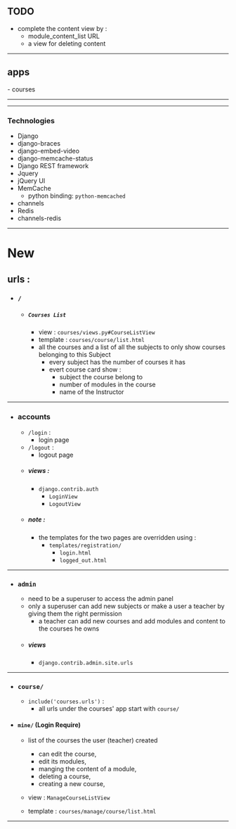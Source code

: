 <h2>TODO</h2>

- complete the content view by :
  - module_content_list URL
  - a view for deleting content

<hr>

<h2>apps</h2>
- courses
<p></p>
<hr>



---
### Technologies
- Django
- django-braces
- django-embed-video
- django-memcache-status
- Django REST framework 
- Jquery
- jQuery UI
- MemCache
  - python binding: 
      `python-memcached`
- channels
- Redis 
- channels-redis
---
# New 

## urls :
- ### `/`
    - ##### `Courses List` 
        - view : `courses/views.py#CourseListView`
        - template : `courses/course/list.html` 
        - all the courses and a list of all the subjects to only show courses belonging to this Subject
            - every subject has the number of courses it has
            - evert course card show :
                - subject the course belong to
                - number of modules in the course
                - name of the Instructor
-----
- ### accounts
    - `/login` :
        - login page
    - `/logout` :
        - logout page 
    - ##### views :
        - `django.contrib.auth`
            - `LoginView`
            - `LogoutView`
    - ##### note :
        - the templates for the two pages are overridden using :
            - `templates/registration/`
               - `login.html`
               - `logged_out.html`
---
- ### `admin` 
    - need to be a superuser to access the admin panel
    - only a superuser can add new subjects or make a user a teacher by giving them the right permission
        - a teacher can add new courses and add modules and content to the courses he owns
    - ##### views 
        - `django.contrib.admin.site.urls`
----
- ### `course/`
    - `include('courses.urls')` : 
        - all urls under the courses' app start with `course/`
  
- #### `mine/` (Login Require)
    - list of the courses the user (teacher) created
      - can edit the course, 
      - edit its modules, 
      - manging the content of a module,
      - deleting a course,
      - creating a new course,
        
    - view : `ManageCourseListView`
    - template : `courses/manage/course/list.html`
-----

   














